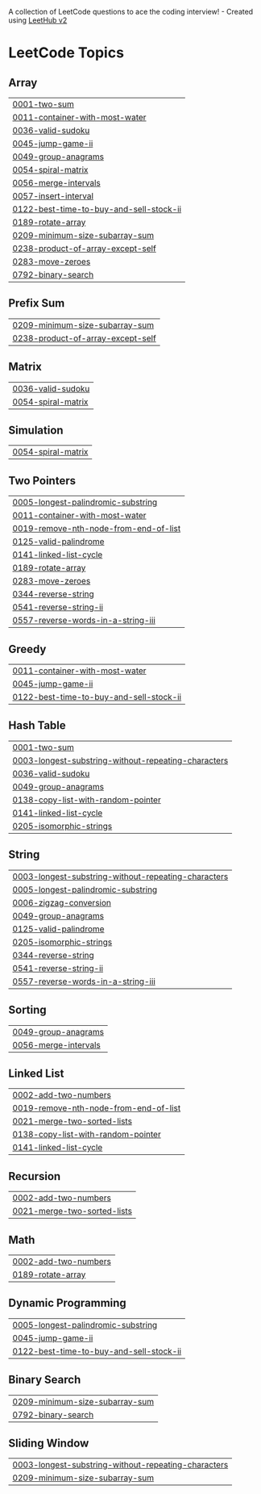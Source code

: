 A collection of LeetCode questions to ace the coding interview! - Created using [LeetHub v2](https://github.com/arunbhardwaj/LeetHub-2.0)
<!---LeetCode Topics Start-->
# LeetCode Topics
## Array
|  |
| ------- |
| [0001-two-sum](https://github.com/dhvanichheda/LeetCode/tree/master/0001-two-sum) |
| [0011-container-with-most-water](https://github.com/dhvanichheda/LeetCode/tree/master/0011-container-with-most-water) |
| [0036-valid-sudoku](https://github.com/dhvanichheda/LeetCode/tree/master/0036-valid-sudoku) |
| [0045-jump-game-ii](https://github.com/dhvanichheda/LeetCode/tree/master/0045-jump-game-ii) |
| [0049-group-anagrams](https://github.com/dhvanichheda/LeetCode/tree/master/0049-group-anagrams) |
| [0054-spiral-matrix](https://github.com/dhvanichheda/LeetCode/tree/master/0054-spiral-matrix) |
| [0056-merge-intervals](https://github.com/dhvanichheda/LeetCode/tree/master/0056-merge-intervals) |
| [0057-insert-interval](https://github.com/dhvanichheda/LeetCode/tree/master/0057-insert-interval) |
| [0122-best-time-to-buy-and-sell-stock-ii](https://github.com/dhvanichheda/LeetCode/tree/master/0122-best-time-to-buy-and-sell-stock-ii) |
| [0189-rotate-array](https://github.com/dhvanichheda/LeetCode/tree/master/0189-rotate-array) |
| [0209-minimum-size-subarray-sum](https://github.com/dhvanichheda/LeetCode/tree/master/0209-minimum-size-subarray-sum) |
| [0238-product-of-array-except-self](https://github.com/dhvanichheda/LeetCode/tree/master/0238-product-of-array-except-self) |
| [0283-move-zeroes](https://github.com/dhvanichheda/LeetCode/tree/master/0283-move-zeroes) |
| [0792-binary-search](https://github.com/dhvanichheda/LeetCode/tree/master/0792-binary-search) |
## Prefix Sum
|  |
| ------- |
| [0209-minimum-size-subarray-sum](https://github.com/dhvanichheda/LeetCode/tree/master/0209-minimum-size-subarray-sum) |
| [0238-product-of-array-except-self](https://github.com/dhvanichheda/LeetCode/tree/master/0238-product-of-array-except-self) |
## Matrix
|  |
| ------- |
| [0036-valid-sudoku](https://github.com/dhvanichheda/LeetCode/tree/master/0036-valid-sudoku) |
| [0054-spiral-matrix](https://github.com/dhvanichheda/LeetCode/tree/master/0054-spiral-matrix) |
## Simulation
|  |
| ------- |
| [0054-spiral-matrix](https://github.com/dhvanichheda/LeetCode/tree/master/0054-spiral-matrix) |
## Two Pointers
|  |
| ------- |
| [0005-longest-palindromic-substring](https://github.com/dhvanichheda/LeetCode/tree/master/0005-longest-palindromic-substring) |
| [0011-container-with-most-water](https://github.com/dhvanichheda/LeetCode/tree/master/0011-container-with-most-water) |
| [0019-remove-nth-node-from-end-of-list](https://github.com/dhvanichheda/LeetCode/tree/master/0019-remove-nth-node-from-end-of-list) |
| [0125-valid-palindrome](https://github.com/dhvanichheda/LeetCode/tree/master/0125-valid-palindrome) |
| [0141-linked-list-cycle](https://github.com/dhvanichheda/LeetCode/tree/master/0141-linked-list-cycle) |
| [0189-rotate-array](https://github.com/dhvanichheda/LeetCode/tree/master/0189-rotate-array) |
| [0283-move-zeroes](https://github.com/dhvanichheda/LeetCode/tree/master/0283-move-zeroes) |
| [0344-reverse-string](https://github.com/dhvanichheda/LeetCode/tree/master/0344-reverse-string) |
| [0541-reverse-string-ii](https://github.com/dhvanichheda/LeetCode/tree/master/0541-reverse-string-ii) |
| [0557-reverse-words-in-a-string-iii](https://github.com/dhvanichheda/LeetCode/tree/master/0557-reverse-words-in-a-string-iii) |
## Greedy
|  |
| ------- |
| [0011-container-with-most-water](https://github.com/dhvanichheda/LeetCode/tree/master/0011-container-with-most-water) |
| [0045-jump-game-ii](https://github.com/dhvanichheda/LeetCode/tree/master/0045-jump-game-ii) |
| [0122-best-time-to-buy-and-sell-stock-ii](https://github.com/dhvanichheda/LeetCode/tree/master/0122-best-time-to-buy-and-sell-stock-ii) |
## Hash Table
|  |
| ------- |
| [0001-two-sum](https://github.com/dhvanichheda/LeetCode/tree/master/0001-two-sum) |
| [0003-longest-substring-without-repeating-characters](https://github.com/dhvanichheda/LeetCode/tree/master/0003-longest-substring-without-repeating-characters) |
| [0036-valid-sudoku](https://github.com/dhvanichheda/LeetCode/tree/master/0036-valid-sudoku) |
| [0049-group-anagrams](https://github.com/dhvanichheda/LeetCode/tree/master/0049-group-anagrams) |
| [0138-copy-list-with-random-pointer](https://github.com/dhvanichheda/LeetCode/tree/master/0138-copy-list-with-random-pointer) |
| [0141-linked-list-cycle](https://github.com/dhvanichheda/LeetCode/tree/master/0141-linked-list-cycle) |
| [0205-isomorphic-strings](https://github.com/dhvanichheda/LeetCode/tree/master/0205-isomorphic-strings) |
## String
|  |
| ------- |
| [0003-longest-substring-without-repeating-characters](https://github.com/dhvanichheda/LeetCode/tree/master/0003-longest-substring-without-repeating-characters) |
| [0005-longest-palindromic-substring](https://github.com/dhvanichheda/LeetCode/tree/master/0005-longest-palindromic-substring) |
| [0006-zigzag-conversion](https://github.com/dhvanichheda/LeetCode/tree/master/0006-zigzag-conversion) |
| [0049-group-anagrams](https://github.com/dhvanichheda/LeetCode/tree/master/0049-group-anagrams) |
| [0125-valid-palindrome](https://github.com/dhvanichheda/LeetCode/tree/master/0125-valid-palindrome) |
| [0205-isomorphic-strings](https://github.com/dhvanichheda/LeetCode/tree/master/0205-isomorphic-strings) |
| [0344-reverse-string](https://github.com/dhvanichheda/LeetCode/tree/master/0344-reverse-string) |
| [0541-reverse-string-ii](https://github.com/dhvanichheda/LeetCode/tree/master/0541-reverse-string-ii) |
| [0557-reverse-words-in-a-string-iii](https://github.com/dhvanichheda/LeetCode/tree/master/0557-reverse-words-in-a-string-iii) |
## Sorting
|  |
| ------- |
| [0049-group-anagrams](https://github.com/dhvanichheda/LeetCode/tree/master/0049-group-anagrams) |
| [0056-merge-intervals](https://github.com/dhvanichheda/LeetCode/tree/master/0056-merge-intervals) |
## Linked List
|  |
| ------- |
| [0002-add-two-numbers](https://github.com/dhvanichheda/LeetCode/tree/master/0002-add-two-numbers) |
| [0019-remove-nth-node-from-end-of-list](https://github.com/dhvanichheda/LeetCode/tree/master/0019-remove-nth-node-from-end-of-list) |
| [0021-merge-two-sorted-lists](https://github.com/dhvanichheda/LeetCode/tree/master/0021-merge-two-sorted-lists) |
| [0138-copy-list-with-random-pointer](https://github.com/dhvanichheda/LeetCode/tree/master/0138-copy-list-with-random-pointer) |
| [0141-linked-list-cycle](https://github.com/dhvanichheda/LeetCode/tree/master/0141-linked-list-cycle) |
## Recursion
|  |
| ------- |
| [0002-add-two-numbers](https://github.com/dhvanichheda/LeetCode/tree/master/0002-add-two-numbers) |
| [0021-merge-two-sorted-lists](https://github.com/dhvanichheda/LeetCode/tree/master/0021-merge-two-sorted-lists) |
## Math
|  |
| ------- |
| [0002-add-two-numbers](https://github.com/dhvanichheda/LeetCode/tree/master/0002-add-two-numbers) |
| [0189-rotate-array](https://github.com/dhvanichheda/LeetCode/tree/master/0189-rotate-array) |
## Dynamic Programming
|  |
| ------- |
| [0005-longest-palindromic-substring](https://github.com/dhvanichheda/LeetCode/tree/master/0005-longest-palindromic-substring) |
| [0045-jump-game-ii](https://github.com/dhvanichheda/LeetCode/tree/master/0045-jump-game-ii) |
| [0122-best-time-to-buy-and-sell-stock-ii](https://github.com/dhvanichheda/LeetCode/tree/master/0122-best-time-to-buy-and-sell-stock-ii) |
## Binary Search
|  |
| ------- |
| [0209-minimum-size-subarray-sum](https://github.com/dhvanichheda/LeetCode/tree/master/0209-minimum-size-subarray-sum) |
| [0792-binary-search](https://github.com/dhvanichheda/LeetCode/tree/master/0792-binary-search) |
## Sliding Window
|  |
| ------- |
| [0003-longest-substring-without-repeating-characters](https://github.com/dhvanichheda/LeetCode/tree/master/0003-longest-substring-without-repeating-characters) |
| [0209-minimum-size-subarray-sum](https://github.com/dhvanichheda/LeetCode/tree/master/0209-minimum-size-subarray-sum) |
<!---LeetCode Topics End-->